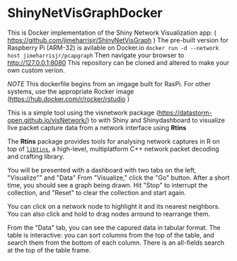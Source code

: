 # ShinyNetVisGraphDocker
This is  Docker implementation of the Shiny Network Visualization app:
( https://github.com/jimeharrisjr/ShinyNetVisGraph )
The pre-built version for Raspberry Pi (ARM-32) is avilable on Docker.io
`docker run -d --network host jimeharrisjr/pcapgraph`
Then navigate your browser to http://127.0.0.1:8080
This repository can be cloned and altered to make your own custom verion.

*NOTE* This dockerfile begins from an imgage built for RasPi. 
For other systems, use the appropriate Rocker image (https://hub.docker.com/r/rocker/rstudio )

This is a simple tool using the visnetwork package (<https://datastorm-open.github.io/visNetwork/>) to with Shiny and Shinydashboard to visualize live packet capture data from a network interface using **Rtins**

The **Rtins** package provides tools for analysing network captures in R on top of [`libtins`](http://libtins.github.io), a high-level, multiplatform C++ network packet decoding and crafting library.



You will be presented with a dashboard with two tabs on the left, "Visualize"" and "Data" From "Visualize," click the "Go" button. After a short time, you should see a graph being drawn. Hit "Stop" to interrupt the collection, and "Reset" to clear the collection and start again.

You can click on a network node to highlight it and its nearest neighbors. You can also click and hold to drag nodes arround to rearrange them.

From the "Data" tab, you can see the capured data in tabular format. The table is interactive: you can sort columns from the top of the table, and search them from the bottom of each column. There is an all-fields search at the top of the table frame.
